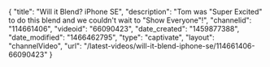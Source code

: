 {
    "title": "Will it Blend? iPhone SE",
    "description": "Tom was \"Super Excited\" to do this blend and we couldn't wait to \"Show Everyone\"!",
    "channelid": "114661406",
    "videoid": "66090423",
    "date_created": "1459877388",
    "date_modified": "1466462795",
    "type": "captivate",
    "layout": "channelVideo",
    "url": "\/latest-videos\/will-it-blend-iphone-se\/114661406-66090423"
}